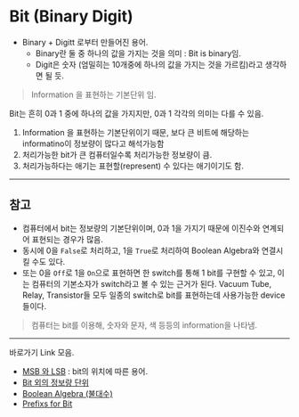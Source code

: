 # Bit (Binary Digit)

* Binary + Digitt 로부터 만들어진 용어.
    * Binary란 둘 중 하나의 값을 가지는 것을 의미 : Bit is binary임.
    * Digit은 숫자 (엄밀히는 10개중에 하나의 값을 가지는 것을 가르킴)라고 생각하면 될 듯.

> Information 을 표현하는 기본단위 임.

Bit는 흔히 0과 1 중에 하나의 값을 가지지만, 0과 1 각각의 의미는 다를 수 있음.

1. Information 을 표현하는 기본단위이기 때문, 보다 큰 비트에 해당하는 informatino이 정보량이 많다고 해석가능함
2. 처리가능한 bit가 큰 컴퓨터일수록 처리가능한 정보량이 큼.
3. 처리가능하다는 애기는 표현할(represent) 수 있다는 애기이기도 함.

--- 

## 참고

* 컴퓨터에서 bit는 정보량의 기본단위이며, 0과 1을 가지기 때문에 이진수와 연계되어 표현되는 경우가 많음.  
* 동시에 0을 `False`로 처리하고, 1을 `True`로 처리하여 Boolean Algebra와 연결시킬 수도 있다.  
* 또는 0을 `Off`로 1을 `On`으로 표현하면 한 switch를 통해 1 bit를 구현할 수 있고, 이는 컴퓨터의 기본소자가 switch라고 볼 수 있는 근거가 된다. Vacuum Tube, Relay, Transistor들 모두 일종의 switch로 bit를 표현하는데 사용가능한 device들이다.  

> 컴퓨터는 bit를 이용해, 숫자와 문자, 색 등등의 information을 나타냄.

---

바로가기 Link 모음.

* [MSB 와 LSB](https://dsaint31.me/mkdocs_site/CE/ch01/msb_and_lsb/) : bit의 위치에 따른 용어.
* [Bit 외의 정보량 단위](https://dsaint31.me/mkdocs_site/CE/ch01/otherunits/)
* [Boolean Algebra (불대수)](https://dsaint31.me/mkdocs_site/CE/ch01/boolean_algebra/)
* [Prefixs for Bit](https://dsaint31.me/mkdocs_site/CE/ch01/prefix/)

